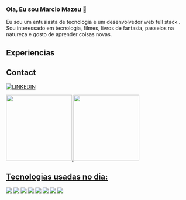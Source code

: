 ### Ola, Eu sou Marcio Mazeu 👋
Eu sou um entusiasta de tecnologia e um desenvolvedor web full stack . Sou interessado em tecnologia, filmes, livros de fantasia, passeios na natureza e gosto de aprender coisas novas.

## Experiencias

## Contact
[![LINKEDIN](https://img.shields.io/badge/LinkedIn-0077B5?style=for-the-badge&logo=linkedin&logoColor=white)](https://www.linkedin.com/in/marcio-mazeu-87a51719/?locale=fr_FR)


<div>
<a href="https://github.com/marciomazeu">
<img loading="lazy" height="180em" src="https://github-readme-stats.vercel.app/api/top-langs/?username=marciomazeu&layout=compact&langs_count=7&theme=dracula"/>
<img loading="lazy" height="180em" src="https://github-readme-stats.vercel.app/api?username=marciomazeu&show_icons=true&theme=dracula&include_all_commits=true&count_private=true"/>
</div>

## Tecnologias usadas no dia:
![](https://img.shields.io/badge/HTML5-E34F26?style=for-the-badge&logo=html5&logoColor=white)
![](https://img.shields.io/badge/CSS3-1572B6?style=for-the-badge&logo=css3&logoColor=white)
![](https://img.shields.io/badge/C%23-239120?style=for-the-badge&logo=c-sharp&logoColor=white)
![](https://img.shields.io/badge/.NET-5C2D91?style=for-the-badge&logo=&logoColor=white)
![](https://img.shields.io/badge/JavaScript-F7DF1E?style=for-the-badge&logo=javascript&logoColor=black)
![](https://img.shields.io/badge/Microsoft_SQL_Server-CC2927?style=for-the-badge&logo=microsoft-sql-server&logoColor=white)
![](https://img.shields.io/badge/Bootstrap-563D7C?style=for-the-badge&logo=bootstrap&logoColor=white)
![](https://img.shields.io/badge/React-20232A?style=for-the-badge&logo=react&logoColor=61DAFB)
